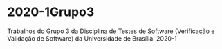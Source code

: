 # 2020-1Grupo3
Trabalhos do Grupo 3 da Disciplina de Testes de Software (Verificação e Validação de Software) da Universidade de Brasília. 2020-1

